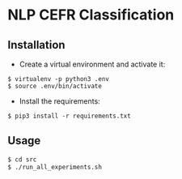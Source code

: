 # NLP CEFR Classification

## Installation

- Create a virtual environment and activate it:

```
$ virtualenv -p python3 .env
$ source .env/bin/activate
```

- Install the requirements:

```
$ pip3 install -r requirements.txt
```

## Usage

```bash
$ cd src
$ ./run_all_experiments.sh
```

